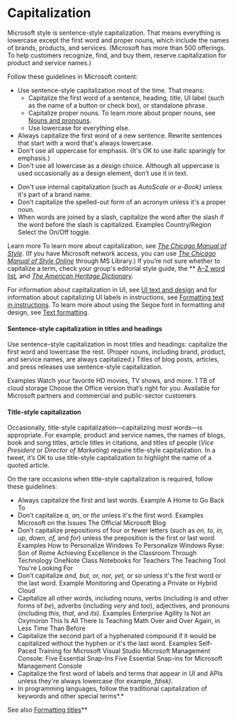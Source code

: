 ﻿# Capitalization

Microsoft
style is sentence-style capitalization. That means everything is
lowercase except the first word and proper nouns, which include the
names of brands, products, and services. (Microsoft has more than 500 offerings. To help customers recognize, find, and buy them, reserve capitalization for product and service names.) 

Follow these guidelines in Microsoft content:

  - Use sentence-style capitalization most of the time. That means: 
      - Capitalize
        the first word of a sentence, heading, title, UI label (such as
        the name of a button or check box), or standalone phrase. 
      - Capitalize proper nouns. To learn more about proper nouns, see [Nouns and pronouns](https://worldready.cloudapp.net/Styleguide/Read?id=2700&topicid=25525).
      - Use lowercase for everything else.
  - Always
    capitalize the first word of a new sentence. Rewrite sentences
    that start with a word that's always lowercase.
  - Don't use all uppercase for emphasis. (It's OK to use italic sparingly for emphasis.)
  - Don't use all lowercase as a design choice. Although all uppercase is used occasionally as a design element, don’t use it in text.

<!-- end list -->

  - Don't use internal capitalization (such as *AutoScale* or *e-Book)* unless it's part of a brand name.
  - Don’t capitalize the spelled-out form of an acronym unless it's a proper noun.
  - When words are joined by a slash, capitalize the word after the slash if the word before the slash is capitalized.
    Examples
    Country/Region
    Select the On/Off toggle.

Learn more To learn more about capitalization, see [*The Chicago Manual of Style*](http://www.chicagomanualofstyle.org/home.html). (If you have Microsoft network access, you can use *[The Chicago Manual of Style Online](http://aka.ms/mslibrary/cms)* through MS Library.) If you’re not sure whether to capitalize a term, check your group's editorial style guide, the ** [A–Z word list](https://worldready.cloudapp.net/Styleguide/Read?id=2700&topicid=25512)*,* and [*The American Heritage Dictionary*](https://ahdictionary.com/). 

For information about capitalization in UI, see [UI text and design](https://worldready.cloudapp.net/Styleguide/Read?id=2700&topicid=28880) and for information about capitalizing UI labels in instructions, see [Formatting text in instructions](https://worldready.cloudapp.net/Styleguide/Read?id=2700&topicid=29014). To learn more about using the Segoe font in formatting and design, see [Text formatting](https://worldready.cloudapp.net/Styleguide/Read?id=2700&topicid=36381).

#### Sentence-style capitalization in titles and headings

Use
sentence-style capitalization in most titles and headings: capitalize
the first word and lowercase the rest. (Proper nouns, including
brand, product, and service names, are always
capitalized.) Titles of blog posts, articles, and press releases
use sentence-style capitalization.

Examples 
Watch your favorite HD movies, TV shows, and more. 
1 TB of cloud storage 
Choose the Office version that’s right for you.
Available for Microsoft partners and commercial and public-sector customers

#### Title-style capitalization

Occasionally,
title-style capitalization—capitalizing most words—is appropriate.
For example, product and service names, the names of blogs, book and
song titles, article titles in citations, and titles of people (*Vice President* or *Director of Marketing*) require title-style capitalization. In a tweet, it’s OK to use title-style capitalization to highlight the name of a quoted article. 

On the rare occasions when title-style capitalization is required, follow these guidelines: 

  - Always capitalize the first and last words.
    Example A Home to Go Back To
  - Don’t capitalize *a, an,* or *the* unless it's the first word.
    Examples
    Microsoft on the Issues
    The Official Microsoft Blog 
  - Don’t capitalize prepositions of four or fewer letters (such as *on, to, in, up, down, of,* and *for*) unless the preposition is the first or last word.
    Examples
    How to Personalize Windows
    To Personalize Windows
    Ryse: Son of Rome
    Achieving Excellence in the Classroom Through Technology
    OneNote Class Notebooks for Teachers
    The Teaching Tool You're Looking For
  - Don’t capitalize *and, but, or, nor, yet,* or *so* unless it's the first word or the last word.
    Example Monitoring and Operating a Private or Hybrid Cloud
  - Capitalize all other words, including nouns, verbs (including *is* and other forms of *be*), adverbs (including *very* and *too*), adjectives, and pronouns (including *this, that,* and *its*).
    Examples
    Enterprise Agility Is Not an Oxymoron
    This Is All There Is
    Teaching Math Over and Over Again, in Less Time Than Before 
  - Capitalize the second part of a hyphenated compound if it would be capitalized without the hyphen or it's the last word.
    Examples
    Self-Paced Training for Microsoft Visual Studio 
    Microsoft Management Console: Five Essential Snap-Ins
    Five Essential Snap-ins for Microsoft Management Console
  - Capitalize
    the first word of labels and terms that appear in
    UI and APIs unless they're always lowercase (for example,
    *fdisk)*. 
  - In programming languages, follow the traditional capitalization of keywords and other special terms*.*

See also [Formatting titles](https://worldready.cloudapp.net/Styleguide/Read?id=2700&topicid=36416)**

